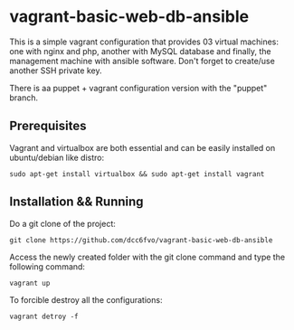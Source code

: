 vagrant-basic-web-db-ansible
==========

This is a simple vagrant configuration that provides 03 virtual machines: one with nginx and php, another with MySQL database and finally, the management machine with ansible software. Don't forget to create/use another SSH private key.

There is aa puppet + vagrant configuration version with the "puppet" branch.

Prerequisites
-----------------------
Vagrant and virtualbox are both essential and can be easily installed on ubuntu/debian like distro:

	sudo apt-get install virtualbox && sudo apt-get install vagrant


Installation && Running
-----------------------

Do a git clone of the project:

	git clone https://github.com/dcc6fvo/vagrant-basic-web-db-ansible

Access the newly created folder with the git clone command and type the following command:

	vagrant up

To forcible destroy all the configurations:

	vagrant detroy -f
